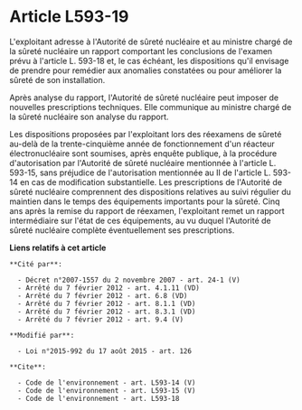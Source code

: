 # Article L593-19

L'exploitant adresse à l'Autorité de sûreté nucléaire et au ministre chargé de la sûreté nucléaire un rapport comportant les
conclusions de l'examen prévu à l'article L. 593-18 et, le cas échéant, les dispositions qu'il envisage de prendre pour
remédier aux anomalies constatées ou pour améliorer la sûreté de son installation. 

Après analyse du rapport, l'Autorité de sûreté nucléaire peut imposer de nouvelles prescriptions techniques. Elle communique
au ministre chargé de la sûreté nucléaire son analyse du rapport. 

Les dispositions proposées par l'exploitant lors des réexamens de sûreté au-delà de la trente-cinquième année de
fonctionnement d'un réacteur électronucléaire sont soumises, après enquête publique, à la procédure d'autorisation par
l'Autorité de sûreté nucléaire mentionnée à l'article L. 593-15, sans préjudice de l'autorisation mentionnée au II de
l'article L. 593-14 en cas de modification substantielle. Les prescriptions de l'Autorité de sûreté nucléaire comprennent des
dispositions relatives au suivi régulier du maintien dans le temps des équipements importants pour la sûreté. Cinq ans après
la remise du rapport de réexamen, l'exploitant remet un rapport intermédiaire sur l'état de ces équipements, au vu duquel
l'Autorité de sûreté nucléaire complète éventuellement ses prescriptions.

**Liens relatifs à cet article**

	**Cité par**:

	  - Décret n°2007-1557 du 2 novembre 2007 - art. 24-1 (V)
	  - Arrêté du 7 février 2012 - art. 4.1.11 (VD)
	  - Arrêté du 7 février 2012 - art. 6.8 (VD)
	  - Arrêté du 7 février 2012 - art. 8.1.1 (VD)
	  - Arrêté du 7 février 2012 - art. 8.3.1 (VD)
	  - Arrêté du 7 février 2012 - art. 9.4 (V)

	**Modifié par**:

	  - Loi n°2015-992 du 17 août 2015 - art. 126

	**Cite**:

	  - Code de l'environnement - art. L593-14 (V)
	  - Code de l'environnement - art. L593-15 (V)
	  - Code de l'environnement - art. L593-18
